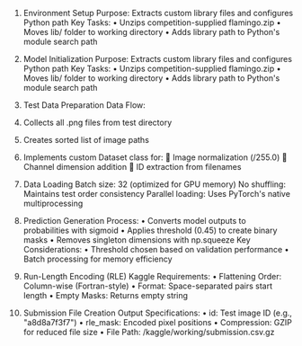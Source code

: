 1. Environment Setup
Purpose: Extracts custom library files and configures Python path
Key Tasks:
•	Unzips competition-supplied flamingo.zip
•	Moves lib/ folder to working directory
•	Adds library path to Python's module search path


2. Model Initialization
Purpose: Extracts custom library files and configures Python path
Key Tasks:
•	Unzips competition-supplied flamingo.zip
•	Moves lib/ folder to working directory
•	Adds library path to Python's module search path


3. Test Data Preparation
Data Flow:
1.	Collects all .png files from test directory
2.	Creates sorted list of image paths
3.	Implements custom Dataset class for:
	Image normalization (/255.0)
	Channel dimension addition
	ID extraction from filenames


4. Data Loading
Batch size: 32 (optimized for GPU memory)
No shuffling: Maintains test order consistency
Parallel loading: Uses PyTorch's native multiprocessing


5. Prediction Generation
Process:
•	Converts model outputs to probabilities with sigmoid
•	Applies threshold (0.45) to create binary masks
•	Removes singleton dimensions with np.squeeze
Key Considerations:
•	Threshold chosen based on validation performance
•	Batch processing for memory efficiency


6. Run-Length Encoding (RLE)
Kaggle Requirements:
•	Flattening Order: Column-wise (Fortran-style)
•	Format: Space-separated pairs start length
•	Empty Masks: Returns empty string


7. Submission File Creation
Output Specifications:
•	id: Test image ID (e.g., "a8d8a7f3f7")
•	rle_mask: Encoded pixel positions
•	Compression: GZIP for reduced file size
•	File Path: /kaggle/working/submission.csv.gz
